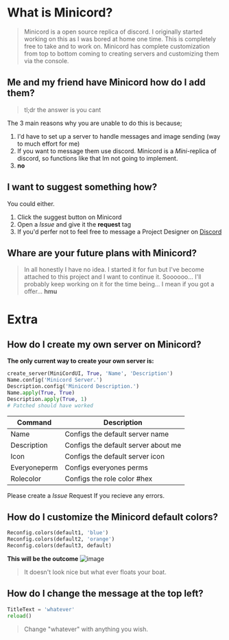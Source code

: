 # What is Minicord?
> Minicord is a open source replica of discord. I originally started working on this as I was bored at home one time. This is completely free to take and to work on. 
> Minicord has complete customization from top to bottom coming to creating servers and customizing them via the console.

## Me and my friend have Minicord how do I add them?
> tl;dr the answer is you cant

The 3 main reasons why you are unable to do this is because;
1. I'd have to set up a server to handle messages and image sending (way to much effort for me)
2. If you want to message them use discord. Minicord is a *Mini*-replica of discord, so functions like that Im not going to implement.
3. **no**

## I want to suggest something how?
You could either.
1. Click the suggest button on Minicord
2. Open a *Issue* and give it the **request** tag
3. If you'd perfer not to feel free to message a Project Designer on [Discord](https://discord.com/invite/6AkXb5rRW7)

## Whare are your future plans with Minicord?
> In all honestly I have no idea. I started it for fun but I've become attached to this project and I want to continue it. Soooooo... I'll probably keep working on it for the time being...
I mean if you got a offer... **hmu**

# Extra

## How do I create my own server on Minicord?
**The only current way to create your own server is:**
```python
create_server(MiniCordUI, True, 'Name', 'Description')
Name.config('Minicord Server.')
Description.config('Minicord Description.')
Name.apply(True, True)
Description.apply(True, 1)
# Patched should have worked
```

| Command | Description |
| ------- | ----------- |
| Name | Configs the default server name |
| Description | Configs the default server about me |
| Icon | Configs the default server icon |
| Everyoneperm | Configs everyones perms |
| Rolecolor | Configs the role color #hex |

Please create a *Issue* Request If you recieve any errors.

## How do I customize the Minicord default colors?
```python
Reconfig.colors(default1, 'blue')
Reconfig.colors(default2, 'orange')
Reconfig.colors(default3, default)
```
**This will be the outcome**
![image](https://user-images.githubusercontent.com/80045521/141642155-8fcfec60-2d5f-4f74-a53a-5147c72052ed.png)
> It doesn't look nice but what ever floats your boat.

## How do I change the message at the top left?
```python
TitleText = 'whatever'
reload()
```
> Change "whatever" with anything you wish.




